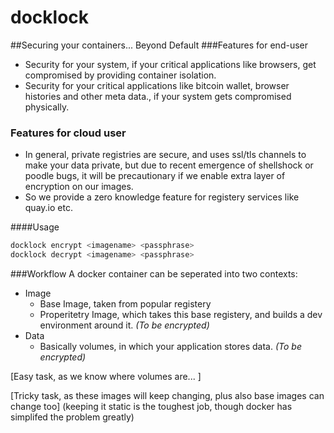 docklock
========
##Securing your containers... Beyond Default
###Features for end-user 
- Security for your system, if your critical applications like browsers, get compromised by providing container isolation.  
- Security for your critical applications like bitcoin wallet, browser histories and other meta data., if your system gets compromised physically. 

### Features for cloud user 
- In general, private registries are secure, and uses ssl/tls channels to make your data private, but due to recent emergence of shellshock or poodle bugs, it will be precautionary if we enable extra layer of encryption on our images. 
- So we provide a zero knowledge feature for registery services like quay.io etc.
 

####Usage 
```bash 
docklock encrypt <imagename> <passphrase>
docklock decrypt <imagename> <passphrase>
```	
###Workflow
A docker container can be seperated into two contexts:
- Image
	- Base Image, taken from popular registery 
	- Properitetry Image, which takes this base registery, and builds a dev environment around it. *(To be encrypted)* 
- Data  
	- Basically volumes, in which your application stores data. *(To be encrypted)*


 [Easy task, as we know where volumes are... ]


[Tricky task, as these images will keep changing, plus also base images can change too] (keeping it static is the toughest job, though docker has simplifed the problem greatly)
	  

